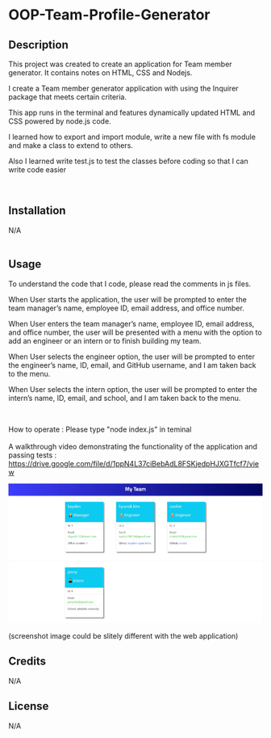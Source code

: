 # OOP-Team-Profile-Generator


## Description

<p>This project was created to create an application for Team member generator. It contains notes on HTML, CSS and Nodejs.</p>
<p>I create a Team member generator application with using the Inquirer package that meets certain criteria.</p>
<p>This app runs in the terminal and features dynamically updated HTML and CSS powered by node.js code.</p>
<p>I learned how to export and import module, write a new file with fs module and make a class to extend to others.</p>
<p>Also I learned write test.js to test the classes before coding so that I can write code easier</p><br>


## Installation

N/A<br><br>


## Usage
<p>To understand the code that I code, please read the comments in js files.</p>
<p>When User starts the application, the user will be prompted to enter the team manager’s name, employee ID, email address, and office number.</p>
<p>When User enters the team manager’s name, employee ID, email address, and office number, the user will be presented with a menu with the option to add an engineer or an intern or to finish building my team.</p>
<p>When User selects the engineer option, the user will be prompted to enter the engineer’s name, ID, email, and GitHub username, and I am taken back to the menu.</p>
<p>When User selects the intern option, the user will be prompted to enter the intern’s name, ID, email, and school, and I am taken back to the menu.</p><br>


How to operate : Please type "node index.js" in teminal<br><br>
A walkthrough video demonstrating the functionality of the application and passing tests :
https://drive.google.com/file/d/1ppN4L37ciBebAdL8FSKjedpHJXGTfcf7/view 

![webpage image](./Develop/src/Screenshot-TOP.jpg)<br>
![webpage image](./Develop/src/Screenshot-bottom.jpg)<br>


(screenshot image could be slitely different with the web application)

## Credits

N/A

## License

N/A
